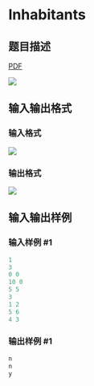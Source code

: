 # Inhabitants

## 题目描述

[problemUrl]: https://uva.onlinejudge.org/index.php?option=com_onlinejudge&Itemid=8&category=242&page=show_problem&problem=3199

[PDF](https://uva.onlinejudge.org/external/120/p12048.pdf)

![](https://cdn.luogu.com.cn/upload/vjudge_pic/UVA12048/7e80a03d36aaee793a19503e3e30fdd0f59d0013.png)

## 输入输出格式

### 输入格式

![](https://cdn.luogu.com.cn/upload/vjudge_pic/UVA12048/5bb01c1996f55d14d50ca7244f502d95f58cbe5d.png)

### 输出格式

![](https://cdn.luogu.com.cn/upload/vjudge_pic/UVA12048/85d3da21c11004b27f19e16d9f4f891153e99a5b.png)

## 输入输出样例

### 输入样例 #1

```cpp
1
3
0 0
10 0
5 5
3
1 2
5 6
4 3
```


### 输出样例 #1

```cpp
n
n
y
```


